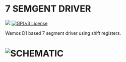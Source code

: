 # 7 SEMGENT DRIVER
![](https://img.shields.io/badge/Status-Work%20in%20progress-red.svg) [![GPLv3 License](https://img.shields.io/badge/License-GPL%20v3-yellow.svg)](https://opensource.org/licenses/)

Wemos D1 based 7 segment driver using shift registers.

![SCHEMATIC](https://user-images.githubusercontent.com/56341563/177439417-a43d77f6-983f-472f-8f2e-e42bb8136640.svg)
=============================================


